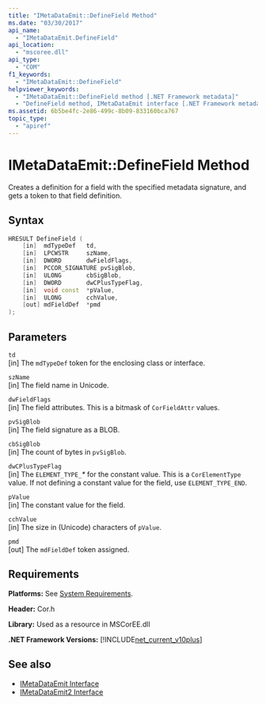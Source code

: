 ```yaml
---
title: "IMetaDataEmit::DefineField Method"
ms.date: "03/30/2017"
api_name: 
  - "IMetaDataEmit.DefineField"
api_location: 
  - "mscoree.dll"
api_type: 
  - "COM"
f1_keywords: 
  - "IMetaDataEmit::DefineField"
helpviewer_keywords: 
  - "IMetaDataEmit::DefineField method [.NET Framework metadata]"
  - "DefineField method, IMetaDataEmit interface [.NET Framework metadata"
ms.assetid: 6b5be4fc-2e86-499c-8b09-833160bca767
topic_type: 
  - "apiref"
---
```

# IMetaDataEmit::DefineField Method
Creates a definition for a field with the specified metadata signature, and gets a token to that field definition.  
  
## Syntax  
  
```cpp  
HRESULT DefineField (   
    [in]  mdTypeDef   td,   
    [in]  LPCWSTR     szName,   
    [in]  DWORD       dwFieldFlags,   
    [in]  PCCOR_SIGNATURE pvSigBlob,   
    [in]  ULONG       cbSigBlob,   
    [in]  DWORD       dwCPlusTypeFlag,   
    [in]  void const  *pValue,   
    [in]  ULONG       cchValue,   
    [out] mdFieldDef  *pmd   
);  
```  
  
## Parameters  
 `td`  
 [in] The `mdTypeDef` token for the enclosing class or interface.  
  
 `szName`  
 [in] The field name in Unicode.  
  
 `dwFieldFlags`  
 [in] The field attributes. This is a bitmask of `CorFieldAttr` values.  
  
 `pvSigBlob`  
 [in] The field signature as a BLOB.  
  
 `cbSigBlob`  
 [in] The count of bytes in `pvSigBlob`.  
  
 `dwCPlusTypeFlag`  
 [in] The `ELEMENT_TYPE_`*\** for the constant value. This is a `CorElementType` value. If not defining a constant value for the field, use `ELEMENT_TYPE_END`.  
  
 `pValue`  
 [in] The constant value for the field.  
  
 `cchValue`  
 [in] The size in (Unicode) characters of `pValue`.  
  
 `pmd`  
 [out] The `mdFieldDef` token assigned.  
  
## Requirements  
 **Platforms:** See [System Requirements](../../../../docs/framework/get-started/system-requirements.md).  
  
 **Header:** Cor.h  
  
 **Library:** Used as a resource in MSCorEE.dll  
  
 **.NET Framework Versions:** [!INCLUDE[net_current_v10plus](../../../../includes/net-current-v10plus-md.md)]  
  
## See also

- [IMetaDataEmit Interface](../../../../docs/framework/unmanaged-api/metadata/imetadataemit-interface.md)
- [IMetaDataEmit2 Interface](../../../../docs/framework/unmanaged-api/metadata/imetadataemit2-interface.md)
